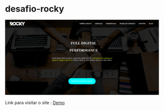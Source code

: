 # desafio-rocky
<p align="center">
  <img alt="" src="./rocky_tela.png" height-max='720px'>
</p>

<p>Link para visitar o site : 
<a href="https://dany679.github.io/desafio-rocky/" />Demo</a>
</p>